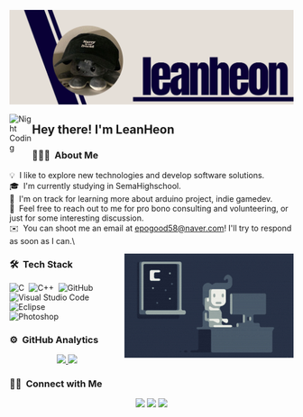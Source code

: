 ![leanheon Banner](https://github.com/leanheon/leanheon/blob/main/leanheon.png?raw=true)

<img alt="Night Coding" src="./assets/Hand%20Wave.gif" width='40' align="left"/><h2>Hey there! I'm LeanHeon</h2>

<!-- ## 👋 &nbsp;Hey there! I'm LeanHeon -->

### 👨🏻‍💻 &nbsp;About Me

💡 &nbsp;I like to explore new technologies and develop software solutions.\
🎓 &nbsp;I'm currently studying in SemaHighschool.\
🌱 &nbsp;I'm on track for learning more about arduino project, indie gamedev.\
💬 &nbsp;Feel free to reach out to me for pro bono consulting and volunteering, or just for some interesting discussion.\
✉️ &nbsp;You can shoot me an email at epogood58@naver.com! I'll try to respond as soon as I can.\

<img alt="Night Coding" src="https://raw.githubusercontent.com/AVS1508/AVS1508/master/assets/Night-Coding.gif" align="right"/>

### 🛠 &nbsp;Tech Stack

![C](https://img.shields.io/badge/-C-05122A?style=flat&logo=C&logoColor=A8B9CC)&nbsp;
![C++](https://img.shields.io/badge/-C++-05122A?style=flat&logo=C%2B%2B&logoColor=00599C)&nbsp;
![GitHub](https://img.shields.io/badge/-GitHub-05122A?style=flat&logo=github)&nbsp;
![Visual Studio Code](https://img.shields.io/badge/-Visual%20Studio%20Code-05122A?style=flat&logo=visual-studio-code&logoColor=007ACC)&nbsp;
![Eclipse](https://img.shields.io/badge/-Eclipse-05122A?style=flat&logo=eclipse-ide&logoColor=2C2255)\
![Photoshop](https://img.shields.io/badge/-Photoshop-05122A?style=flat&logo=adobe-photoshop)&nbsp;

### ⚙️ &nbsp;GitHub Analytics

<p align="center">
<a href="https://github.com/AVS1508">
  <img height="180em" src="https://github-readme-stats-eight-theta.vercel.app/api?username=leanheon&show_icons=true&theme=algolia&include_all_commits=true&count_private=true"/>
  <img height="180em" src="https://github-readme-stats-eight-theta.vercel.app/api/top-langs/?username=leanheon&layout=compact&langs_count=8&theme=algolia"/>
</a>
</p>

### 🤝🏻 &nbsp;Connect with Me

<p align="center">
<a href="https://https://romela.imweb.me/"><img src="https://img.shields.io/badge/-romela.imweb.me/-3423A6?style=flat&logo=Google-Chrome&logoColor=white"/></a>
<a href="mailto:epogood58@naver.com"><img src="https://img.shields.io/badge/-epogood58@naver.com-D14836?style=flat&logo=Gmail&logoColor=white"/></a>
<a href="https://instagram.com/leanheon"><img src="https://img.shields.io/badge/-@leanheon-E4405F?style=flat&logo=Instagram&logoColor=white"/></a>
</p>
